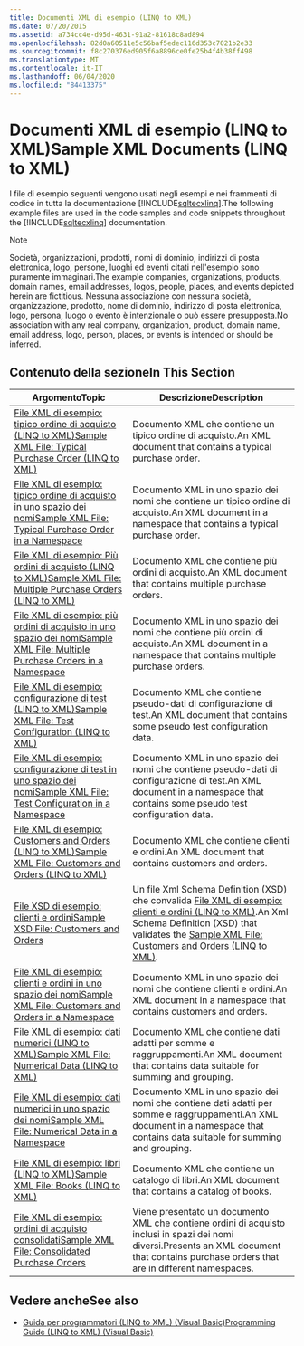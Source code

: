 ```yaml
---
title: Documenti XML di esempio (LINQ to XML)
ms.date: 07/20/2015
ms.assetid: a734cc4e-d95d-4631-91a2-81618c8ad894
ms.openlocfilehash: 82d0a60511e5c56baf5edec116d353c7021b2e33
ms.sourcegitcommit: f8c270376ed905f6a8896ce0fe25b4f4b38ff498
ms.translationtype: MT
ms.contentlocale: it-IT
ms.lasthandoff: 06/04/2020
ms.locfileid: "84413375"
---
```

# <a name="sample-xml-documents-linq-to-xml"></a><span data-ttu-id="8321e-102">Documenti XML di esempio (LINQ to XML)</span><span class="sxs-lookup"><span data-stu-id="8321e-102">Sample XML Documents (LINQ to XML)</span></span>
<span data-ttu-id="8321e-103">I file di esempio seguenti vengono usati negli esempi e nei frammenti di codice in tutta la documentazione [!INCLUDE[sqltecxlinq](~/includes/sqltecxlinq-md.md)].</span><span class="sxs-lookup"><span data-stu-id="8321e-103">The following example files are used in the code samples and code snippets throughout the [!INCLUDE[sqltecxlinq](~/includes/sqltecxlinq-md.md)] documentation.</span></span>  
  
> [!NOTE]
> <span data-ttu-id="8321e-104">Società, organizzazioni, prodotti, nomi di dominio, indirizzi di posta elettronica, logo, persone, luoghi ed eventi citati nell'esempio sono puramente immaginari.</span><span class="sxs-lookup"><span data-stu-id="8321e-104">The example companies, organizations, products, domain names, email addresses, logos, people, places, and events depicted herein are fictitious.</span></span> <span data-ttu-id="8321e-105">Nessuna associazione con nessuna società, organizzazione, prodotto, nome di dominio, indirizzo di posta elettronica, logo, persona, luogo o evento è intenzionale o può essere presupposta.</span><span class="sxs-lookup"><span data-stu-id="8321e-105">No association with any real company, organization, product, domain name, email address, logo, person, places, or events is intended or should be inferred.</span></span>  
  
## <a name="in-this-section"></a><span data-ttu-id="8321e-106">Contenuto della sezione</span><span class="sxs-lookup"><span data-stu-id="8321e-106">In This Section</span></span>  
  
|<span data-ttu-id="8321e-107">Argomento</span><span class="sxs-lookup"><span data-stu-id="8321e-107">Topic</span></span>|<span data-ttu-id="8321e-108">Descrizione</span><span class="sxs-lookup"><span data-stu-id="8321e-108">Description</span></span>|  
|-----------|-----------------|  
|[<span data-ttu-id="8321e-109">File XML di esempio: tipico ordine di acquisto (LINQ to XML)</span><span class="sxs-lookup"><span data-stu-id="8321e-109">Sample XML File: Typical Purchase Order (LINQ to XML)</span></span>](sample-xml-file-typical-purchase-order-linq-to-xml.md)|<span data-ttu-id="8321e-110">Documento XML che contiene un tipico ordine di acquisto.</span><span class="sxs-lookup"><span data-stu-id="8321e-110">An XML document that contains a typical purchase order.</span></span>|  
|[<span data-ttu-id="8321e-111">File XML di esempio: tipico ordine di acquisto in uno spazio dei nomi</span><span class="sxs-lookup"><span data-stu-id="8321e-111">Sample XML File: Typical Purchase Order in a Namespace</span></span>](sample-xml-file-typical-purchase-order-in-a-namespace.md)|<span data-ttu-id="8321e-112">Documento XML in uno spazio dei nomi che contiene un tipico ordine di acquisto.</span><span class="sxs-lookup"><span data-stu-id="8321e-112">An XML document in a namespace that contains a typical purchase order.</span></span>|  
|[<span data-ttu-id="8321e-113">File XML di esempio: Più ordini di acquisto (LINQ to XML)</span><span class="sxs-lookup"><span data-stu-id="8321e-113">Sample XML File: Multiple Purchase Orders (LINQ to XML)</span></span>](sample-xml-file-multiple-purchase-orders-linq-to-xml.md)|<span data-ttu-id="8321e-114">Documento XML che contiene più ordini di acquisto.</span><span class="sxs-lookup"><span data-stu-id="8321e-114">An XML document that contains multiple purchase orders.</span></span>|  
|[<span data-ttu-id="8321e-115">File XML di esempio: più ordini di acquisto in uno spazio dei nomi</span><span class="sxs-lookup"><span data-stu-id="8321e-115">Sample XML File: Multiple Purchase Orders in a Namespace</span></span>](sample-xml-file-multiple-purchase-orders-in-a-namespace.md)|<span data-ttu-id="8321e-116">Documento XML in uno spazio dei nomi che contiene più ordini di acquisto.</span><span class="sxs-lookup"><span data-stu-id="8321e-116">An XML document in a namespace that contains multiple purchase orders.</span></span>|  
|[<span data-ttu-id="8321e-117">File XML di esempio: configurazione di test (LINQ to XML)</span><span class="sxs-lookup"><span data-stu-id="8321e-117">Sample XML File: Test Configuration (LINQ to XML)</span></span>](sample-xml-file-test-configuration-linq-to-xml.md)|<span data-ttu-id="8321e-118">Documento XML che contiene pseudo-dati di configurazione di test.</span><span class="sxs-lookup"><span data-stu-id="8321e-118">An XML document that contains some pseudo test configuration data.</span></span>|  
|[<span data-ttu-id="8321e-119">File XML di esempio: configurazione di test in uno spazio dei nomi</span><span class="sxs-lookup"><span data-stu-id="8321e-119">Sample XML File: Test Configuration in a Namespace</span></span>](sample-xml-file-test-configuration-in-a-namespace.md)|<span data-ttu-id="8321e-120">Documento XML in uno spazio dei nomi che contiene pseudo-dati di configurazione di test.</span><span class="sxs-lookup"><span data-stu-id="8321e-120">An XML document in a namespace that contains some pseudo test configuration data.</span></span>|  
|[<span data-ttu-id="8321e-121">File XML di esempio: Customers and Orders (LINQ to XML)</span><span class="sxs-lookup"><span data-stu-id="8321e-121">Sample XML File: Customers and Orders (LINQ to XML)</span></span>](sample-xml-file-customers-and-orders-linq-to-xml.md)|<span data-ttu-id="8321e-122">Documento XML che contiene clienti e ordini.</span><span class="sxs-lookup"><span data-stu-id="8321e-122">An XML document that contains customers and orders.</span></span>|  
|[<span data-ttu-id="8321e-123">File XSD di esempio: clienti e ordini</span><span class="sxs-lookup"><span data-stu-id="8321e-123">Sample XSD File: Customers and Orders</span></span>](sample-xsd-file-customers-and-orders.md)|<span data-ttu-id="8321e-124">Un file Xml Schema Definition (XSD) che convalida [File XML di esempio: clienti e ordini (LINQ to XML)](sample-xml-file-customers-and-orders-linq-to-xml.md).</span><span class="sxs-lookup"><span data-stu-id="8321e-124">An Xml Schema Definition (XSD) that validates the [Sample XML File: Customers and Orders (LINQ to XML)](sample-xml-file-customers-and-orders-linq-to-xml.md).</span></span>|  
|[<span data-ttu-id="8321e-125">File XML di esempio: clienti e ordini in uno spazio dei nomi</span><span class="sxs-lookup"><span data-stu-id="8321e-125">Sample XML File: Customers and Orders in a Namespace</span></span>](sample-xml-file-customers-and-orders-in-a-namespace.md)|<span data-ttu-id="8321e-126">Documento XML in uno spazio dei nomi che contiene clienti e ordini.</span><span class="sxs-lookup"><span data-stu-id="8321e-126">An XML document in a namespace that contains customers and orders.</span></span>|  
|[<span data-ttu-id="8321e-127">File XML di esempio: dati numerici (LINQ to XML)</span><span class="sxs-lookup"><span data-stu-id="8321e-127">Sample XML File: Numerical Data (LINQ to XML)</span></span>](sample-xml-file-numerical-data-linq-to-xml.md)|<span data-ttu-id="8321e-128">Documento XML che contiene dati adatti per somme e raggruppamenti.</span><span class="sxs-lookup"><span data-stu-id="8321e-128">An XML document that contains data suitable for summing and grouping.</span></span>|  
|[<span data-ttu-id="8321e-129">File XML di esempio: dati numerici in uno spazio dei nomi</span><span class="sxs-lookup"><span data-stu-id="8321e-129">Sample XML File: Numerical Data in a Namespace</span></span>](sample-xml-file-numerical-data-in-a-namespace.md)|<span data-ttu-id="8321e-130">Documento XML in uno spazio dei nomi che contiene dati adatti per somme e raggruppamenti.</span><span class="sxs-lookup"><span data-stu-id="8321e-130">An XML document in a namespace that contains data suitable for summing and grouping.</span></span>|  
|[<span data-ttu-id="8321e-131">File XML di esempio: libri (LINQ to XML)</span><span class="sxs-lookup"><span data-stu-id="8321e-131">Sample XML File: Books (LINQ to XML)</span></span>](sample-xml-file-books-linq-to-xml.md)|<span data-ttu-id="8321e-132">Documento XML che contiene un catalogo di libri.</span><span class="sxs-lookup"><span data-stu-id="8321e-132">An XML document that contains a catalog of books.</span></span>|  
|[<span data-ttu-id="8321e-133">File XML di esempio: ordini di acquisto consolidati</span><span class="sxs-lookup"><span data-stu-id="8321e-133">Sample XML File: Consolidated Purchase Orders</span></span>](sample-xml-file-consolidated-purchase-orders.md)|<span data-ttu-id="8321e-134">Viene presentato un documento XML che contiene ordini di acquisto inclusi in spazi dei nomi diversi.</span><span class="sxs-lookup"><span data-stu-id="8321e-134">Presents an XML document that contains purchase orders that are in different namespaces.</span></span>|  
  
## <a name="see-also"></a><span data-ttu-id="8321e-135">Vedere anche</span><span class="sxs-lookup"><span data-stu-id="8321e-135">See also</span></span>

- [<span data-ttu-id="8321e-136">Guida per programmatori (LINQ to XML) (Visual Basic)</span><span class="sxs-lookup"><span data-stu-id="8321e-136">Programming Guide (LINQ to XML) (Visual Basic)</span></span>](programming-guide-linq-to-xml.md)

